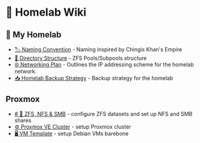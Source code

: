 # 📑 Homelab Wiki

## 🐎 My Homelab
* [🏷️ Naming Convention](./homelab/naming-convention.md) - Naming inspired by Chingis Khan's Empire
* [📁 Directory Structure](./homelab/directory-structure.md) - ZFS Pools/Subpools structure
* [🌐 Networking Plan](./homelab/ip-plan.md) - Outlines the IP addressing scheme for the homelab network.
* [📥 Homelab Backup Strategy](./homelab/backup.md) - Backup strategy for the homelab

## Proxmox
* [# 💽 ZFS, NFS & SMB](./proxmox/zfs_nfs_smb_share.md) - configure ZFS datasets and set up NFS and SMB shares
* [⚙️ Proxmox VE Cluster](./proxmox/cluster.md) - setup Proxmox cluster
* [🖥️ VM Template](./proxmox/vm_template.md) - setup Debian VMs barebone
